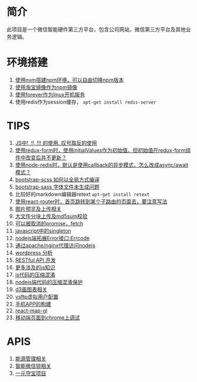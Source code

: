 # 简介
此项目是一个微信智能硬件第三方平台，包含公司网站，微信第三方平台及其他业务逻辑。


# 环境搭建
1. [使用nvm搭建npm环境，可以自由切换npm版本](tip_nvm.md)  
2. [使用淘宝镜像作为npm镜像](tip_cnpm.md)  
3. [使用forever作为linux开机服务](tip_forever.md)  
4. 使用redis作为session缓存， ```apt-get install redis-server```  

# TIPS
1. [JS中!, !!, !!! 的使用. 叹号取反的使用](tip_exclamation.md)  
2. [使用redux-form时，使用initialValues作为初始值，但初始值在redux-form组件中改变后并不更新？](tip_redux.md)  
3. [使用node-redis时，默认是使用callback的异步模式，怎么改成async/await模式？](tip_redis.md)  
4. [bootstrap-scss 如何以全局方式编译](tip_bootstrap.md)  
5. [bootstrap-sass 字体文件未生成问题](tip_bootstrap.md)  
6. 比较好的markdown编辑器retext ```apt-get install retext```  
7. [使用react-router时，首页跳转到某个子路由的页面去，要注意写法](tip_react_router.md)  
8. [图片预览及上传相关](tip_image_upload.md)  
9. [大文件分块上传及md5sum校验](tip_file_upload.md)  
10. [可以被取消的promise，fetch](tip_promise.md)  
11. [javascript中的singleton](tip_singleton.md)  
12. [nodejs端拓展Error接口:Errcode](tip_errcode.md)  
13. [通过apache/nginx代理访问nodejs](tip_nginx.md)  
14. [wordpress 分析](api_wordpress.md)  
15. [RESTful API 开发](tip_restful.md)  
16. [更多涉及的js知识](tip_others.md)  
17. [js代码的压缩混淆](tip_code_protection.md)
18. [nodejs端代码的压缩混淆保护](tip_code_protection.md)
19. [d3画图表相关](tip_d3.md)
20. [vsftp虚拟用户配置](tip_ftp.md)
21. [手机APP的构建](tip_app.md)
22. [react-map-gl](tip_map.md)
23. [移动端页面到chrome上调试](tip_weinre.md)

# APIS
1. [能源管理相关](tip_energy.md)
2. [智能微信锁相关](api_smartlock.md)
3. [一元夺宝项目](api_coin.md)

